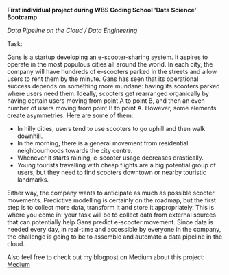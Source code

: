 **First individual project during WBS Coding School 'Data Science' Bootcamp**

*Data Pipeline on the Cloud / Data Engineering*

Task:

Gans is a startup developing an e-scooter-sharing system. It aspires to operate in the most populous cities all around the world. In each city, the company will have hundreds of e-scooters parked in the streets and allow users to rent them by the minute.
Gans has seen that its operational success depends on something more mundane: having its scooters parked where users need them.
Ideally, scooters get rearranged organically by having certain users moving from point A to point B, and then an even number of users moving from point B to point A. However, some elements create asymmetries. Here are some of them:
- In hilly cities, users tend to use scooters to go uphill and then walk downhill.
- In the morning, there is a general movement from residential neighbourhoods towards the city centre.
- Whenever it starts raining, e-scooter usage decreases drastically.
- Young tourists travelling with cheap flights are a big potential group of users, but they need to find scooters downtown or nearby touristic landmarks.

Either way, the company wants to anticipate as much as possible scooter movements. Predictive modelling is certainly on the roadmap, but the first step is to collect more data, transform it and store it appropriately. This is where you come in: your task will be to collect data from external sources that can potentially help Gans predict e-scooter movement. Since data is needed every day, in real-time and accessible by everyone in the company, the challenge is going to be to assemble and automate a data pipeline in the cloud.


Also feel free to check out my blogpost on Medium about this project: [Medium]([url](https://medium.com/@83sabrinareimann/data-engineering-my-first-time-6fa5748967da)https://medium.com/@83sabrinareimann/data-engineering-my-first-time-6fa5748967da)
